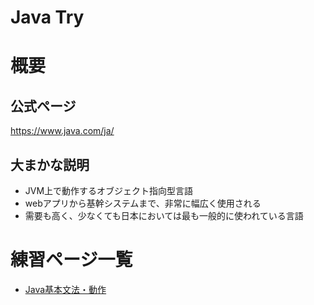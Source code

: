# Java Try

# 概要

## 公式ページ

https://www.java.com/ja/

## 大まかな説明

- JVM上で動作するオブジェクト指向型言語
- webアプリから基幹システムまで、非常に幅広く使用される
- 需要も高く、少なくても日本においては最も一般的に使われている言語

# 練習ページ一覧

- [Java基本文法・動作](/memo/java1.md)